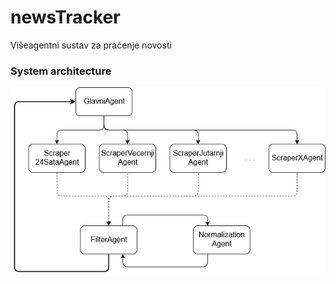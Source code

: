 # newsTracker
Višeagentni sustav za praćenje novosti

### System architecture

![System architecture image](system_architecture.png?raw=true "System architecture")
